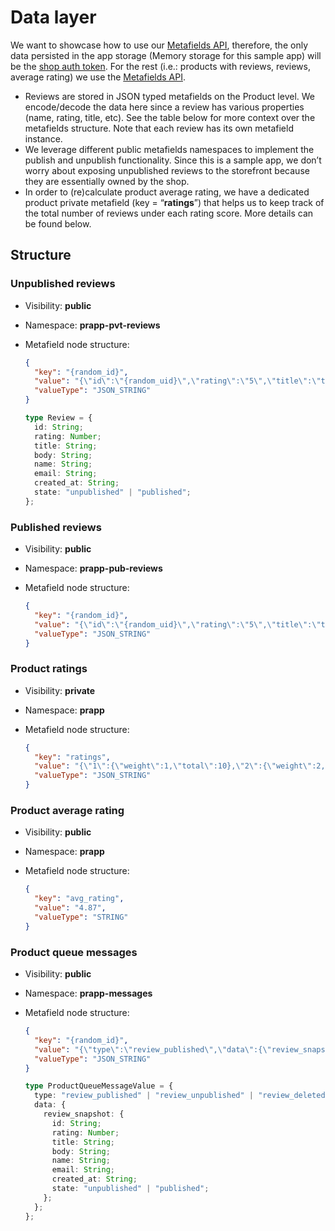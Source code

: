# Data layer

We want to showcase how to use our [Metafields API](https://shopify.dev/api/admin-rest/latest/resources/metafield), therefore, the only data persisted in the app storage (Memory storage for this sample app) will be the [shop auth token](https://shopify.dev/apps/auth). For the rest (i.e.: products with reviews, reviews, average rating) we use the [Metafields API](https://shopify.dev/api/admin-rest/latest/resources/metafield).

- Reviews are stored in JSON typed metafields on the Product level. We encode/decode the data here since a review has various properties (name, rating, title, etc). See the table below for more context over the metafields structure. Note that each review has its own metafield instance.
- We leverage different public metafields namespaces to implement the publish and unpublish functionality. Since this is a sample app, we don’t worry about exposing unpublished reviews to the storefront because they are essentially owned by the shop.
- In order to (re)calculate product average rating, we have a dedicated product private metafield (key = “**ratings**”) that helps us to keep track of the total number of reviews under each rating score. More details can be found below.

## Structure

### Unpublished reviews

- Visibility: **public**
- Namespace: **prapp-pvt-reviews**
- Metafield node structure:

  ```json
  {
    "key": "{random_id}",
    "value": "{\"id\":\"{random_uid}\",\"rating\":\"5\",\"title\":\"title\",\"body\":\"body\",\"name\":\"Peter Parker\",\"email\":\"peter.parker@shopify.com\",\"created_at\":\"2021-05-19T09:03:32.401Z\",\"state\":\"unpublished\"}",
    "valueType": "JSON_STRING"
  }
  ```

  ```ts
  type Review = {
    id: String;
    rating: Number;
    title: String;
    body: String;
    name: String;
    email: String;
    created_at: String;
    state: "unpublished" | "published";
  };
  ```

### Published reviews

- Visibility: **public**
- Namespace: **prapp-pub-reviews**
- Metafield node structure:

  ```json
  {
    "key": "{random_id}",
    "value": "{\"id\":\"{random_uid}\",\"rating\":\"5\",\"title\":\"title\",\"body\":\"body\",\"name\":\"Peter Parker\",\"email\":\"peter.parker@shopify.com\",\"created_at\":\"2021-05-19T09:03:32.401Z\",\"state\":\"published\"}",
    "valueType": "JSON_STRING"
  }
  ```

### Product ratings

- Visibility: **private**
- Namespace: **prapp**
- Metafield node structure:

  ```json
  {
    "key": "ratings",
    "value": "{\"1\":{\"weight\":1,\"total\":10},\"2\":{\"weight\":2,\"total\":20},\"3\":{\"weight\":3,\"total\":30},\"4\":{\"weight\":4,\"total\":40},\"5\":{\"weight\":5,\"total\":50}}",
    "valueType": "JSON_STRING"
  }
  ```

### Product average rating

- Visibility: **public**
- Namespace: **prapp**
- Metafield node structure:

  ```json
  {
    "key": "avg_rating",
    "value": "4.87",
    "valueType": "STRING"
  }
  ```

### Product queue messages

- Visibility: **public**
- Namespace: **prapp-messages**
- Metafield node structure:

  ```json
  {
    "key": "{random_id}",
    "value": "{\"type\":\"review_published\",\"data\":{\"review_snapshot\":\"{\"id\":\"{random_uid}\",\"rating\":\"5\",\"title\":\"title\",\"body\":\"body\",\"name\":\"Peter Parker\",\"email\":\"peter.parker@shopify.com\",\"created_at\":\"2021-05-19T09:03:32.401Z\",\"state\":\"published\"}\"}}",
    "valueType": "JSON_STRING"
  }
  ```

  ```ts
  type ProductQueueMessageValue = {
    type: "review_published" | "review_unpublished" | "review_deleted";
    data: {
      review_snapshot: {
        id: String;
        rating: Number;
        title: String;
        body: String;
        name: String;
        email: String;
        created_at: String;
        state: "unpublished" | "published";
      };
    };
  };
  ```
